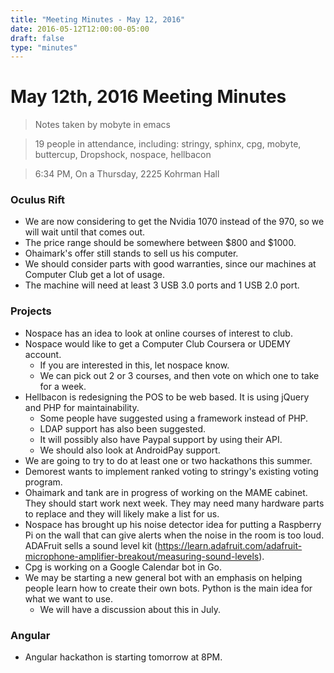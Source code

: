 ```yaml
---
title: "Meeting Minutes - May 12, 2016"
date: 2016-05-12T12:00:00-05:00
draft: false
type: "minutes"
---
```


# May 12th, 2016 Meeting Minutes
> Notes taken by mobyte in emacs

> 19 people in attendance, including: stringy, sphinx, cpg, mobyte, buttercup, Dropshock, nospace, hellbacon

> 6:34 PM, On a Thursday, 2225 Kohrman Hall

### Oculus Rift
- We are now considering to get the Nvidia 1070 instead of the 970, so we will wait until that comes out.
- The price range should be somewhere between $800 and $1000.
- Ohaimark's offer still stands to sell us his computer.
- We should consider parts with good warranties, since our machines at Computer Club get a lot of usage.
- The machine will need at least 3 USB 3.0 ports and 1 USB 2.0 port.

### Projects
- Nospace has an idea to look at online courses of interest to club.
- Nospace would like to get a Computer Club Coursera or UDEMY account.
  - If you are interested in this, let nospace know.
  - We can pick out 2 or 3 courses, and then vote on which one to take for a week.
- Hellbacon is redesigning the POS to be web based. It is using jQuery and PHP for maintainability.
  - Some people have suggested using a framework instead of PHP.
  - LDAP support has also been suggested.
  - It will possibly also have Paypal support by using their API.
  - We should also look at AndroidPay support.
- We are going to try to do at least one or two hackathons this summer.
- Demorest wants to implement ranked voting to stringy's existing voting program.
- Ohaimark and tank are in progress of working on the MAME cabinet. They should start work next week. They may need many hardware parts to replace and they will likely make a list for us.
- Nospace has brought up his noise detector idea for putting a Raspberry Pi on the wall that can give alerts when the noise in the room is too loud. ADAFruit sells a sound level kit (https://learn.adafruit.com/adafruit-microphone-amplifier-breakout/measuring-sound-levels).
- Cpg is working on a Google Calendar bot in Go.
- We may be starting a new general bot with an emphasis on helping people learn how to create their own bots. Python is the main idea for what we want to use.
  - We will have a discussion about this in July.

### Angular
- Angular hackathon is starting tomorrow at 8PM.
